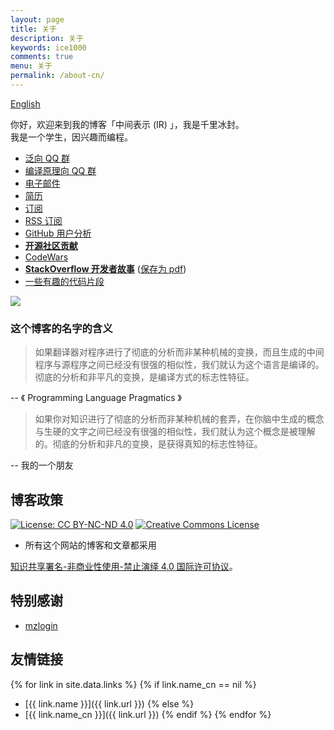 ```yaml
---
layout: page
title: 关于
description: 关于
keywords: ice1000
comments: true
menu: 关于
permalink: /about-cn/
---
```


[English](../about/)

你好，欢迎来到我的博客「中间表示 (IR) 」，我是千里冰封。  
我是一个学生，因兴趣而编程。

+ [泛向 QQ 群](http://shang.qq.com/wpa/qunwpa?idkey=b75f6d506820d00cd5e7fc78fc5e5487a3444a4a6af06e9e6fa72bccf3fa9d1a)
+ [编译原理向 QQ 群]()
+ [电子邮件](mailto:ice1000@kotliner.cn)
+ [简历](../resume-cn/)
+ [订阅](../subscribe-cn/)
+ [RSS 订阅](../feed.xml)
+ [GitHub 用户分析](https://github-profile-summary.com/user/ice1000)
+ [**开源社区贡献**](../opensource-contributions/)
+ [CodeWars](../codewars-cn/)
+ [**StackOverflow 开发者故事**](http://stackoverflow.com/story/ice1000) ([保存为 pdf](https://stackoverflow.com/users/story/pdf/7083401?View=Pdf))
+ [一些有趣的代码片段](../gists/)

[![](http://stackexchange.com/users/flair/9532102.png)](http://stackoverflow.com/users/7083401/ice1000 "profile for ice1000 at Stack Overflow, Q&A for professional and enthusiast programmers")

### 这个博客的名字的含义

> 如果翻译器对程序进行了彻底的分析而非某种机械的变换，而且生成的中间程序与源程序之间已经没有很强的相似性，我们就认为这个语言是编译的。彻底的分析和非平凡的变换，是编译方式的标志性特征。

-- 《 Programming Language Pragmatics 》

> 如果你对知识进行了彻底的分析而非某种机械的套弄，在你脑中生成的概念与生硬的文字之间已经没有很强的相似性，我们就认为这个概念是被理解的。彻底的分析和非凡的变换，是获得真知的标志性特征。

-- 我的一个朋友

<!-- ## StackExchange 网站 -->

<!-- + [![](https://gamedev.stackexchange.com/users/flair/106607.png)](https://gamedev.stackexchange.com/users/106607/ice1000 "profile for ice1000 at Game Development Stack Exchange, Q&A for professional and independent game developers") -->
<!-- + [![](https://codegolf.stackexchange.com/users/flair/70943.png)](https://codegolf.stackexchange.com/users/70943/ice1000 "profile for ice1000 at Programming Puzzles & Code Golf Stack Exchange, Q&A for programming puzzle enthusiasts and code golfers") -->
<!-- + [![](https://askubuntu.com/users/flair/721173.png)](https://askubuntu.com/users/721173/ice1000 "profile for ice1000 at Ask Ubuntu, Q&A for Ubuntu users and developers") -->
<!-- + [![](https://tex.stackexchange.com/users/flair/145304.png)](https://tex.stackexchange.com/users/145304/ice1000 "profile for ice1000 at TeX - LaTeX Stack Exchange, Q&amp;A for users of TeX, LaTeX, ConTeXt, and related typesetting systems") -->

<!-- ## Contact -->

<!-- {% for website in site.data.social %} -->
<!-- * {{ website.sitename }}：[@{{ website.name }}]({{ website.url }}) -->
<!-- {% endfor %} -->

## 博客政策

[![License: CC BY-NC-ND 4.0](https://img.shields.io/badge/协议-知识共享署名--非商业性使用--禁止演绎%204.0-lightgrey.svg)](http://creativecommons.org/licenses/by-nc-nd/4.0/)
<a rel="license" href="http://creativecommons.org/licenses/by-nc-nd/4.0/">
<img alt="Creative Commons License" style="border-width:0" src="https://i.creativecommons.org/l/by-nc-nd/4.0/88x31.png" />
</a>
+ 所有这个网站的博客和文章都采用
<a rel="license" href="http://creativecommons.org/licenses/by-nc-nd/4.0/">
知识共享署名-非商业性使用-禁止演绎 4.0 国际许可协议</a>。

## 特别感谢

+ [mzlogin](https://mzlogin.github.io)

## 友情链接

{% for link in site.data.links %}
{% if link.name_cn == nil %}
* [{{ link.name }}]({{ link.url }})
{% else %}
* [{{ link.name_cn }}]({{ link.url }})
{% endif %}
{% endfor %}
